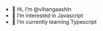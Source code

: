 - 👋 Hi, I’m @vihangaashin
- 👀 I’m interested in Javascript
- 🌱 I’m currently learning Typescript

<!---
vihangaashin/vihangaashin is a ✨ special ✨ repository because its `README.md` (this file) appears on your GitHub profile.
You can click the Preview link to take a look at your changes.
--->
